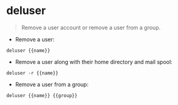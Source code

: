 # deluser

> Remove a user account or remove a user from a group.

- Remove a user:

`deluser {{name}}`

- Remove a user along with their home directory and mail spool:

`deluser -r {{name}}`

- Remove a user from a group:

`deluser {{name}} {{group}}`
